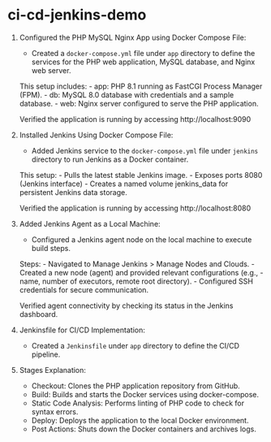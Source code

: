 # ci-cd-jenkins-demo

1. Configured the PHP MySQL Nginx App using Docker Compose File:

    -  Created a `docker-compose.yml` file under `app` directory to define the services for the PHP web application, MySQL database, and Nginx web server.

    This setup includes:
        - app: PHP 8.1 running as FastCGI Process Manager (FPM).
        - db: MySQL 8.0 database with credentials and a sample database.
        - web: Nginx server configured to serve the PHP application.

    Verified the application is running by accessing http://localhost:9090

2. Installed Jenkins Using Docker Compose File:

    - Added Jenkins service to the `docker-compose.yml` file under `jenkins` directory to run Jenkins as a Docker container.

    This setup:
       - Pulls the latest stable Jenkins image.
       - Exposes ports 8080 (Jenkins interface)
       - Creates a named volume jenkins_data for persistent Jenkins data storage.

    Verified the application is running by accessing http://localhost:8080

3. Added Jenkins Agent as a Local Machine:

    - Configured a Jenkins agent node on the local machine to execute build steps.
    
    Steps:
       - Navigated to Manage Jenkins > Manage Nodes and Clouds.
       - Created a new node (agent) and provided relevant configurations (e.g., -name, number of executors, remote root directory).
       - Configured SSH credentials for secure communication.

     Verified agent connectivity by checking its status in the Jenkins dashboard.

5. Jenkinsfile for CI/CD Implementation:

    - Created a `Jenkinsfile` under `app` directory to define the CI/CD pipeline.

5. Stages Explanation:

    - Checkout: Clones the PHP application repository from GitHub.
    - Build: Builds and starts the Docker services using docker-compose.
    - Static Code Analysis: Performs linting of PHP code to check for syntax errors.
    - Deploy: Deploys the application to the local Docker environment.
    - Post Actions: Shuts down the Docker containers and archives logs.
